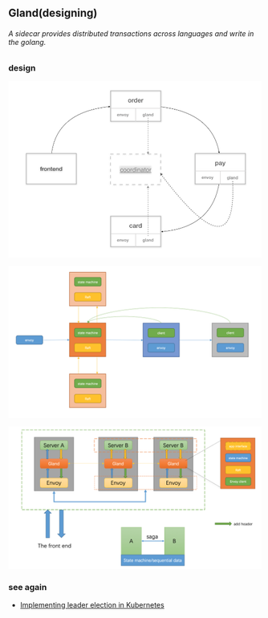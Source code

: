 ## Gland(designing)

###### A sidecar provides distributed transactions across languages and write in the golang.

### design

![architecture design](doc/images/adr-001.png)

![architecture design](doc/images/adr-002.png)

![architecture design](doc/images/adr-003.png)

### see again

+ [Implementing leader election in Kubernetes](https://kubernetes.io/blog/2016/01/simple-leader-election-with-kubernetes/)

